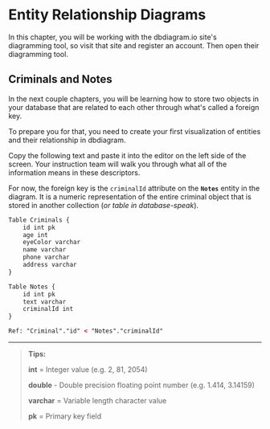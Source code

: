 # Entity Relationship Diagrams

In this chapter, you will be working with the dbdiagram.io site's diagramming tool, so visit that site and register an account. Then open their diagramming tool.

## Criminals and Notes

In the next couple chapters, you will be learning how to store two objects in your database that are related to each other through what's called a foreign key.

To prepare you for that, you need to create your first visualization of entities and their relationship in dbdiagram.

Copy the following text and paste it into the editor on the left side of the screen. Your instruction team will walk you through what all of the information means in these descriptors.

For now, the foreign key is the `criminalId` attribute on the **`Notes`** entity in the diagram. It is a numeric representation of the entire criminal object that is stored in another collection (_or table in database-speak_).

```html
Table Criminals {
    id int pk
    age int
    eyeColor varchar
    name varchar
    phone varchar
    address varchar
}

Table Notes {
    id int pk
    text varchar
    criminalId int
}

Ref: "Criminal"."id" < "Notes"."criminalId"

```

---

> **Tips:**
>
> **int** = Integer value  (e.g. 2, 81, 2054)
>
> **double** - Double precision floating point number (e.g. 1.414, 3.14159)
>
> **varchar** = Variable length character value
>
> **pk** = Primary key field